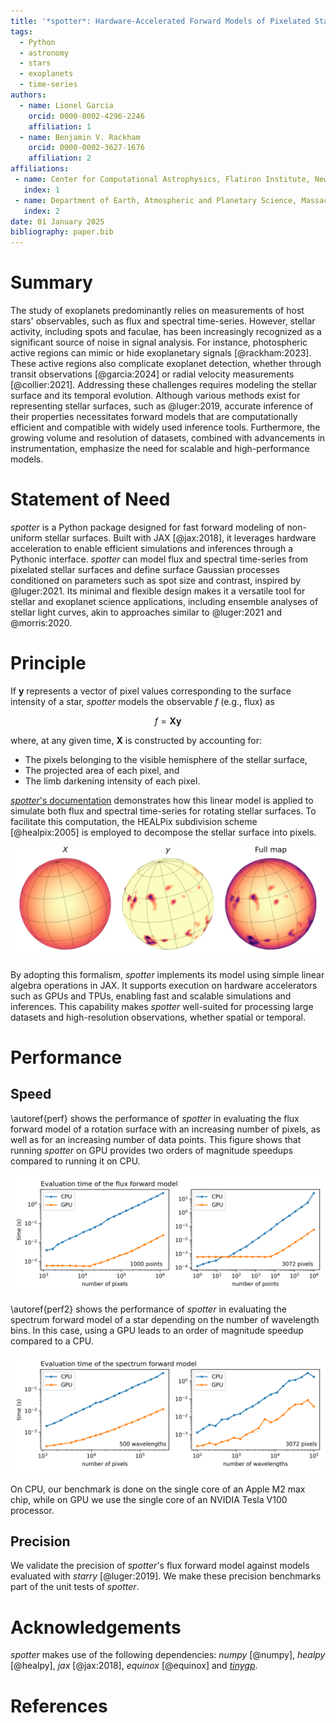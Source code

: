 ```yaml
---
title: '*spotter*: Hardware-Accelerated Forward Models of Pixelated Stars'
tags:
  - Python
  - astronomy
  - stars
  - exoplanets
  - time-series
authors:
  - name: Lionel Garcia
    orcid: 0000-0002-4296-2246
    affiliation: 1
  - name: Benjamin V. Rackham
    orcid: 0000-0002-3627-1676
    affiliation: 2
affiliations:
 - name: Center for Computational Astrophysics, Flatiron Institute, New York, NY, USA
   index: 1
 - name: Department of Earth, Atmospheric and Planetary Science, Massachusetts Institute of Technology, MA, USA
   index: 2
date: 01 January 2025
bibliography: paper.bib
---
```


# Summary

The study of exoplanets predominantly relies on measurements of host stars' observables, such as flux and spectral time-series. However, stellar activity, including spots and faculae, has been increasingly recognized as a significant source of noise in signal analysis. For instance, photospheric active regions can mimic or hide exoplanetary signals [@rackham:2023]. These active regions also complicate exoplanet detection, whether through transit observations [@garcia:2024] or radial velocity measurements [@collier:2021]. Addressing these challenges requires modeling the stellar surface and its temporal evolution. Although various methods exist for representing stellar surfaces, such as @luger:2019, accurate inference of their properties necessitates forward models that are computationally efficient and compatible with widely used inference tools. Furthermore, the growing volume and resolution of datasets, combined with advancements in instrumentation, emphasize the need for scalable and high-performance models.

# Statement of Need

*spotter* is a Python package designed for fast forward modeling of non-uniform stellar surfaces. Built with JAX [@jax:2018], it leverages hardware acceleration to enable efficient simulations and inferences through a Pythonic interface. *spotter* can model flux and spectral time-series from pixelated stellar surfaces and define surface Gaussian processes conditioned on parameters such as spot size and contrast, inspired by @luger:2021. Its minimal and flexible design makes it a versatile tool for stellar and exoplanet science applications, including ensemble analyses of stellar light curves, akin to approaches similar to @luger:2021 and @morris:2020.

# Principle

If $\mathbf{y}$ represents a vector of pixel values corresponding to the surface intensity of a star, *spotter* models the observable $f$ (e.g., flux) as

$$f = \mathbf{X} \mathbf{y}$$

where, at any given time, $\mathbf{X}$ is constructed by accounting for:

- The pixels belonging to the visible hemisphere of the stellar surface,
- The projected area of each pixel, and
- The limb darkening intensity of each pixel.

[*spotter*'s documentation](https://spotter.readthedocs.io/en/latest/) demonstrates how this linear model is applied to simulate both flux and spectral time-series for rotating stellar surfaces. To facilitate this computation, the HEALPix subdivision scheme [@healpix:2005] is employed to decompose the stellar surface into pixels.

![Example of a limb-darkened star whose surface has been drawn from a Gaussian Process representing Sun-like active latitudes. Left: design matrix of the map in orthographic projection. Center: Surface map of the star in the same projection. Right: Ortographic representation of the complete map.](figures/surface.png)

By adopting this formalism, *spotter* implements its model using simple linear algebra operations in JAX. It supports execution on hardware accelerators such as GPUs and TPUs, enabling fast and scalable simulations and inferences. This capability makes *spotter* well-suited for processing large datasets and high-resolution observations, whether spatial or temporal.

# Performance

## Speed

\autoref{perf} shows the performance of *spotter* in evaluating the flux forward model of a rotation surface with an increasing number of pixels, as well as for an increasing number of data points. This figure shows that running *spotter* on GPU provides two orders of magnitude speedups compared to running it on CPU.

![Flux forward model evaluation time on a single CPU and GPU. *Left*: evaluation time of a 1000-points rotation light curve versus the number of pixels used to represent the surface. *Right*: evaluation time of a 3072-pixels surface depending on the number of points in the time series. \label{perf}](figures/flux.png)

\autoref{perf2} shows the performance of *spotter* in evaluating the spectrum forward model of a star depending on the number of wavelength bins. In this case, using a GPU leads to an order of magnitude speedup compared to a CPU.

![Spectrum forward model evaluation time on a single CPU and GPU. *Left*: evaluation time of the spectrum of a surface with an increasing number of pixels (for 500 wavelength bins). *Right*: evaluation time of the spectrum of a 3072-pixels surface versus the number of wavelength bins. \label{perf2}](figures/spectrum.png)

On CPU, our benchmark is done on the single core of an Apple M2 max chip, while on GPU we use the single core of an NVIDIA Tesla V100 processor.

## Precision

We validate the precision of *spotter*'s flux forward model against models evaluated with *starry* [@luger:2019]. We make these precision benchmarks part of the unit tests of *spotter*.

# Acknowledgements

*spotter* makes use of the following dependencies: *numpy* [@numpy], *healpy* [@healpy], *jax* [@jax:2018], *equinox* [@equinox] and [*tinygp*](https://tinygp.readthedocs.io).


# References
